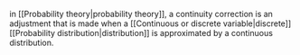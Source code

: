 in [[Probability theory|probability theory]], a continuity correction is an adjustment that is made when a [[Continuous or discrete variable|discrete]] [[Probability distribution|distribution]] is approximated by a continuous distribution. 

